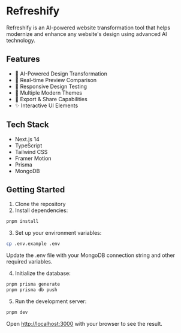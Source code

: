 # Refreshify

Refreshify is an AI-powered website transformation tool that helps modernize and enhance any website's design using advanced AI technology.

## Features

- 🎨 AI-Powered Design Transformation
- 🔄 Real-time Preview Comparison
- 📱 Responsive Design Testing
- 🚀 Multiple Modern Themes
- 💾 Export & Share Capabilities
- ✨ Interactive UI Elements

## Tech Stack

- Next.js 14
- TypeScript
- Tailwind CSS
- Framer Motion
- Prisma
- MongoDB

## Getting Started

1. Clone the repository
2. Install dependencies:

```bash
pnpm install
```

3. Set up your environment variables:

```bash
cp .env.example .env
```

Update the .env file with your MongoDB connection string and other required variables.

4. Initialize the database:

```bash
pnpm prisma generate
pnpm prisma db push
```

5. Run the development server:

```bash
pnpm dev
```

Open <http://localhost:3000> with your browser to see the result.
